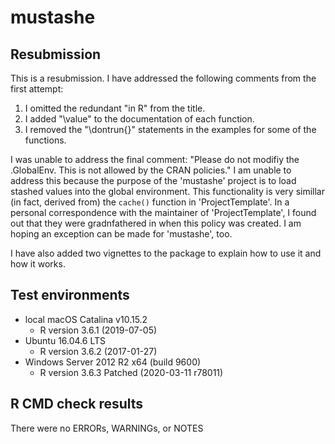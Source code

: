 # mustashe

## Resubmission

This is a resubmission. I have addressed the following comments from the first attempt:

1. I omitted the redundant "in R" from the title.
2. I added "\value" to the documentation of each function.
3. I removed the "\dontrun{}" statements in the examples for some of the functions.

I was unable to address the final comment: "Please do not modifiy the .GlobalEnv. This is not allowed by the CRAN policies." I am unable to address this because the purpose of the 'mustashe' project is to load stashed values into the global environment. This functionality is very simillar (in fact, derived from) the `cache()` function in 'ProjectTemplate'. In a personal correspondence with the maintainer of 'ProjectTemplate', I found out that they were gradnfathered in when this policy was created. I am hoping an exception can be made for 'mustashe', too.

I have also added two vignettes to the package to explain how to use it and how it works.


## Test environments

* local macOS Catalina v10.15.2
    - R version 3.6.1 (2019-07-05)
* Ubuntu 16.04.6 LTS
    - R version 3.6.2 (2017-01-27)
* Windows Server 2012 R2 x64 (build 9600)
    - R version 3.6.3 Patched (2020-03-11 r78011)


## R CMD check results

There were no ERRORs,  WARNINGs, or NOTES
